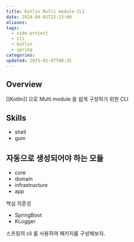 ```yaml
---
title: Kotlin Multi module CLI
date: 2024-04-02T22:23:00
aliases: 
tags:
  - side-project
  - cli
  - kotlin
  - spring
categories: 
updated: 2025-01-07T00:35
---
```


## Overview

[[Kotlin]] 으로 Multi module 을 쉽게 구성하기 위한 CLI

## Skills

- shell
- gum

## 자동으로 생성되어야 하는 모듈

- core
- domain
- infrastructure
- app

핵심 의존성

- SpringBoot
- KLogger

스프링의 cli 를 사용하여 패키지를 구성해보자.
